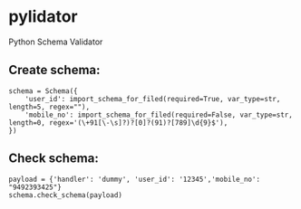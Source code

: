 # pylidator
Python Schema Validator

## Create schema:
```
schema = Schema({
    'user_id': import_schema_for_filed(required=True, var_type=str, length=5, regex=""),
    'mobile_no': import_schema_for_filed(required=False, var_type=str, length=0, regex='(\+91[\-\s]?)?[0]?(91)?[789]\d{9}$'),
})
```

## Check schema:
```
payload = {'handler': 'dummy', 'user_id': '12345','mobile_no': "9492393425"}
schema.check_schema(payload)
```

